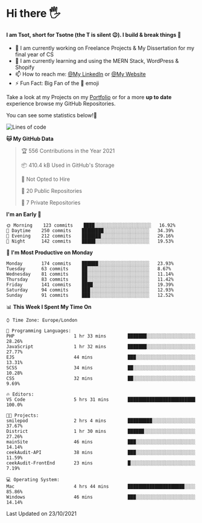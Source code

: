# Hi there :raised_hand_with_fingers_splayed:
#### I am Tsot, short for Tsotne (the T is silent :wink:). I build & break things :space_invader:
- :telescope: I am currently working on Freelance Projects & My Dissertation for my final year of CS
- :seedling: I am currently learning and using the MERN Stack, WordPress & Shopify
- :mailbox: How to reach me: [@My LinkedIn](https://www.linkedin.com/in/tsotne-gvadzabia/) or [@My Website](https://tsotnegvadzabia.me/contact)
- :zap: Fun Fact: Big Fan of the :space_invader: emoji

Take a look at my Projects on my [Portfolio](https://tsotne.co.uk/) or for a more **up to date** experience browse my GitHub Repositories.

You can see some statistics below!:space_invader:
<!--START_SECTION:waka-->
![Lines of code](https://img.shields.io/badge/From%20Hello%20World%20I%27ve%20Written-3.5%20million%20lines%20of%20code-blue)

**🐱 My GitHub Data** 

> 🏆 556 Contributions in the Year 2021
 > 
> 📦 410.4 kB Used in GitHub's Storage 
 > 
> 🚫 Not Opted to Hire
 > 
> 📜 20 Public Repositories 
 > 
> 🔑 7 Private Repositories  
 > 
**I'm an Early 🐤** 

```text
🌞 Morning    123 commits    ████░░░░░░░░░░░░░░░░░░░░░   16.92% 
🌆 Daytime    250 commits    ████████░░░░░░░░░░░░░░░░░   34.39% 
🌃 Evening    212 commits    ███████░░░░░░░░░░░░░░░░░░   29.16% 
🌙 Night      142 commits    █████░░░░░░░░░░░░░░░░░░░░   19.53%

```
📅 **I'm Most Productive on Monday** 

```text
Monday       174 commits    ██████░░░░░░░░░░░░░░░░░░░   23.93% 
Tuesday      63 commits     ██░░░░░░░░░░░░░░░░░░░░░░░   8.67% 
Wednesday    81 commits     ██░░░░░░░░░░░░░░░░░░░░░░░   11.14% 
Thursday     83 commits     ██░░░░░░░░░░░░░░░░░░░░░░░   11.42% 
Friday       141 commits    ████░░░░░░░░░░░░░░░░░░░░░   19.39% 
Saturday     94 commits     ███░░░░░░░░░░░░░░░░░░░░░░   12.93% 
Sunday       91 commits     ███░░░░░░░░░░░░░░░░░░░░░░   12.52%

```


📊 **This Week I Spent My Time On** 

```text
⌚︎ Time Zone: Europe/London

💬 Programming Languages: 
PHP                      1 hr 33 mins        ███████░░░░░░░░░░░░░░░░░░   28.26% 
JavaScript               1 hr 32 mins        ███████░░░░░░░░░░░░░░░░░░   27.77% 
EJS                      44 mins             ███░░░░░░░░░░░░░░░░░░░░░░   13.31% 
SCSS                     34 mins             ██░░░░░░░░░░░░░░░░░░░░░░░   10.28% 
CSS                      32 mins             ██░░░░░░░░░░░░░░░░░░░░░░░   9.69%

🔥 Editors: 
VS Code                  5 hrs 31 mins       █████████████████████████   100.0%

🐱‍💻 Projects: 
smilepod                 2 hrs 4 mins        █████████░░░░░░░░░░░░░░░░   37.67% 
District                 1 hr 30 mins        ██████░░░░░░░░░░░░░░░░░░░   27.26% 
mainSite                 46 mins             ███░░░░░░░░░░░░░░░░░░░░░░   14.14% 
ceekAudit-API            38 mins             ███░░░░░░░░░░░░░░░░░░░░░░   11.59% 
ceekAudit-FrontEnd       23 mins             █░░░░░░░░░░░░░░░░░░░░░░░░   7.19%

💻 Operating System: 
Mac                      4 hrs 44 mins       █████████████████████░░░░   85.86% 
Windows                  46 mins             ███░░░░░░░░░░░░░░░░░░░░░░   14.14%

```


 Last Updated on 23/10/2021
<!--END_SECTION:waka-->
